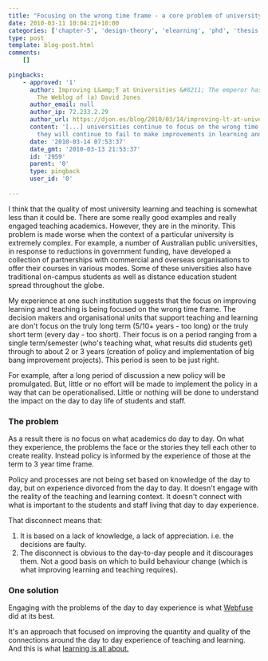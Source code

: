 ```yaml
---
title: "Focusing on the wrong time frame - a core problem of university L&#038;T?"
date: 2010-03-11 10:04:21+10:00
categories: ['chapter-5', 'design-theory', 'elearning', 'phd', 'thesis', 'webfuse']
type: post
template: blog-post.html
comments:
    []
    
pingbacks:
    - approved: '1'
      author: Improving L&amp;T at Universities &#8211; The emperor has no clothes &laquo;
        The Weblog of (a) David Jones
      author_email: null
      author_ip: 72.233.2.29
      author_url: https://djon.es/blog/2010/03/14/improving-lt-at-universities-the-emperor-has-no-clothes/
      content: '[...] universities continue to focus on the wrong time frame, I believe
        they will continue to fail to make improvements in learning and [...]'
      date: '2010-03-14 07:53:37'
      date_gmt: '2010-03-13 21:53:37'
      id: '2959'
      parent: '0'
      type: pingback
      user_id: '0'
    
---
```

I think that the quality of most university learning and teaching is somewhat less than it could be. There are some really good examples and really engaged teaching academics. However, they are in the minority. This problem is made worse when the context of a particular university is extremely complex. For example, a number of Australian public universities, in response to reductions in government funding, have developed a collection of partnerships with commercial and overseas organisations to offer their courses in various modes. Some of these universities also have traditional on-campus students as well as distance education student spread throughout the globe.

My experience at one such institution suggests that the focus on improving learning and teaching is being focused on the wrong time frame. The decision makers and organisational units that support teaching and learning are don't focus on the truly long term (5/10+ years - too long) or the truly short term (every day - too short). Their focus is on a period ranging from a single term/semester (who's teaching what, what results did students get) through to about 2 or 3 years (creation of policy and implementation of big bang improvement projects). This period is seen to be just right.

For example, after a long period of discussion a new policy will be promulgated. But, little or no effort will be made to implement the policy in a way that can be operationalised. Little or nothing will be done to understand the impact on the day to day life of students and staff.

### The problem

As a result there is no focus on what academics do day to day. On what they experience, the problems the face or the stories they tell each other to create reality. Instead policy is informed by the experience of those at the term to 3 year time frame.

Policy and processes are not being set based on knowledge of the day to day, but on experience divorced from the day to day. It doesn't engage with the reality of the teaching and learning context. It doesn't connect with what is important to the students and staff living that day to day experience.

That disconnect means that:

1. It is based on a lack of knowledge, a lack of appreciation. i.e. the decisions are faulty.
2. The disconnect is obvious to the day-to-day people and it discourages them. Not a good basis on which to build behaviour change (which is what improving learning and teaching requires).

### One solution

Engaging with the problems of the day to day experience is what [Webfuse](/blog2/2010/03/10/webfuse-is-dead-long-live-webfuse/) did at its best.

It's an approach that focused on improving the quantity and quality of the connections around the day to day experience of teaching and learning. And this is what [learning is all about.](http://www.connectivism.ca/?p=234)